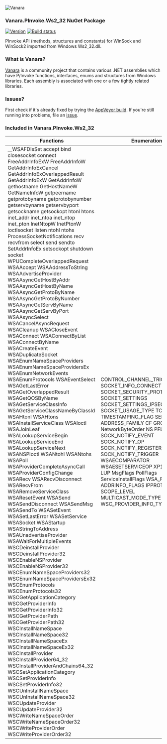 ﻿![Vanara](https://raw.githubusercontent.com/dahall/Vanara/master/docs/icons/VanaraHeading.png)
### **Vanara.PInvoke.Ws2_32 NuGet Package**
[![Version](https://img.shields.io/nuget/v/Vanara.PInvoke.Ws2_32?label=NuGet&style=flat-square)](https://github.com/dahall/Vanara/releases)
[![Build status](https://img.shields.io/appveyor/build/dahall/vanara?label=AppVeyor%20build&style=flat-square)](https://ci.appveyor.com/project/dahall/vanara)

PInvoke API (methods, structures and constants) for WinSock and WinSock2 imported from Windows Ws2_32.dll.

### **What is Vanara?**

[Vanara](https://github.com/dahall/Vanara) is a community project that contains various .NET assemblies which have P/Invoke functions, interfaces, enums and structures from Windows libraries. Each assembly is associated with one or a few tightly related libraries.

### **Issues?**

First check if it's already fixed by trying the [AppVeyor build](https://ci.appveyor.com/nuget/vanara-prerelease).
If you're still running into problems, file an [issue](https://github.com/dahall/Vanara/issues).

### **Included in Vanara.PInvoke.Ws2_32**

Functions | Enumerations | Structures
--- | --- | ---
__WSAFDIsSet accept bind closesocket connect FreeAddrInfoExW FreeAddrInfoW GetAddrInfoExCancel GetAddrInfoExOverlappedResult GetAddrInfoExW GetAddrInfoW gethostname GetHostNameW GetNameInfoW getpeername getprotobyname getprotobynumber getservbyname getservbyport getsockname getsockopt htonl htons inet_addr inet_ntoa inet_ntop inet_pton InetNtopW InetPtonW ioctlsocket listen ntohl ntohs ProcessSocketNotifications recv recvfrom select send sendto SetAddrInfoEx setsockopt shutdown socket WPUCompleteOverlappedRequest WSAAccept WSAAddressToString WSAAdvertiseProvider WSAAsyncGetHostByAddr WSAAsyncGetHostByName WSAAsyncGetProtoByName WSAAsyncGetProtoByNumber WSAAsyncGetServByName WSAAsyncGetServByPort WSAAsyncSelect WSACancelAsyncRequest WSACleanup WSACloseEvent WSAConnect WSAConnectByList WSAConnectByName WSACreateEvent WSADuplicateSocket WSAEnumNameSpaceProviders WSAEnumNameSpaceProvidersEx WSAEnumNetworkEvents WSAEnumProtocols WSAEventSelect WSAGetLastError WSAGetOverlappedResult WSAGetQOSByName WSAGetServiceClassInfo WSAGetServiceClassNameByClassId WSAHtonl WSAHtons WSAInstallServiceClass WSAIoctl WSAJoinLeaf WSALookupServiceBegin WSALookupServiceEnd WSALookupServiceNext WSANSPIoctl WSANtohl WSANtohs WSAPoll WSAProviderCompleteAsyncCall WSAProviderConfigChange WSARecv WSARecvDisconnect WSARecvFrom WSARemoveServiceClass WSAResetEvent WSASend WSASendDisconnect WSASendMsg WSASendTo WSASetEvent WSASetLastError WSASetService WSASocket WSAStartup WSAStringToAddress WSAUnadvertiseProvider WSAWaitForMultipleEvents WSCDeinstallProvider WSCDeinstallProvider32 WSCEnableNSProvider WSCEnableNSProvider32 WSCEnumNameSpaceProviders32 WSCEnumNameSpaceProvidersEx32 WSCEnumProtocols WSCEnumProtocols32 WSCGetApplicationCategory WSCGetProviderInfo WSCGetProviderInfo32 WSCGetProviderPath WSCGetProviderPath32 WSCInstallNameSpace WSCInstallNameSpace32 WSCInstallNameSpaceEx WSCInstallNameSpaceEx32 WSCInstallProvider WSCInstallProvider64_32 WSCInstallProviderAndChains64_32 WSCSetApplicationCategory WSCSetProviderInfo WSCSetProviderInfo32 WSCUnInstallNameSpace WSCUnInstallNameSpace32 WSCUpdateProvider WSCUpdateProvider32 WSCWriteNameSpaceOrder WSCWriteNameSpaceOrder32 WSCWriteProviderOrder WSCWriteProviderOrder32  | CONTROL_CHANNEL_TRIGGER_STATUS SOCKET_INFO_CONNECTION SOCKET_SECURITY_PROTOCOL SOCKET_SETTINGS SOCKET_SETTINGS_IPSEC SOCKET_USAGE_TYPE TCPSTATE TIMESTAMPING_FLAG SERVICETYPE ADDRESS_FAMILY CF GROUP NetworkByteOrder NS PFL SOCK SOCK_NOTIFY_EVENT SOCK_NOTIFY_OP SOCK_NOTIFY_REGISTER_EVENT SOCK_NOTIFY_TRIGGER WSAECOMPARATOR WSAESETSERVICEOP XP1 SD FD JL LUP MsgFlags PollFlags ServiceInstallFlags WSA_FLAG ADDRINFO_FLAGS IPPROTO NI SCOPE_LEVEL MULTICAST_MODE_TYPE WSC_PROVIDER_INFO_TYPE                                                                                                   | ASSOCIATE_NAMERES_CONTEXT_INPUT INET_PORT_RANGE INET_PORT_RESERVATION_INSTANCE INET_PORT_RESERVATION_TOKEN REAL_TIME_NOTIFICATION_SETTING_INPUT REAL_TIME_NOTIFICATION_SETTING_OUTPUT SOCKET_PEER_TARGET_NAME SOCKET_SECURITY_QUERY_INFO SOCKET_SECURITY_QUERY_TEMPLATE SOCKET_SECURITY_SETTINGS SOCKET_SECURITY_SETTINGS_IPSEC TCP_INFO_v0 TCP_INFO_v1 TCP_INITIAL_RTO_PARAMETERS tcp_keepalive TIMESTAMPING_CONFIG TRANSPORT_SETTING_ID FLOWSPEC CSADDR_INFO IN_ADDR IN6_ADDR LINGER QOS SOCK_NOTIFY_REGISTRATION SOCKET TIMEVAL WSADATA WSAPROTOCOL_INFO WSAPROTOCOLCHAIN PROTOENT SERVENT WSRESULT fd_set WSANETWORKEVENTS WSANSCLASSINFO WSAPOLLFD WSAQUERYSET WSASERVICECLASSINFO ADDRINFOEX2W ADDRINFOEXW ADDRINFOW SCOPE_ID SOCKADDR_IN SOCKADDR_STORAGE SOCKET_ADDRESS SOCKET_ADDRESS_LIST SOCKET_PROCESSOR_AFFINITY WSABUF WSACMSGHDR WSAMSG GROUP_FILTER IN_PKTINFO IN6_PKTINFO IP_MREQ IP_MSFILTER IPV6_MREQ SOCKADDR_IN6 SOCKADDR_IN6_PAIR SOCKADDR_IN6_PAIR_NATIVE SOCKADDR_INET AFPROTOCOLS BLOB NSPV2_ROUTINE WSAEVENT WSANAMESPACE_INFOEXW WSANAMESPACE_INFOW WSAOVERLAPPED WSAPROTOCOL_INFOW WSAQUERYSET2W WSAVERSION                                                                 
